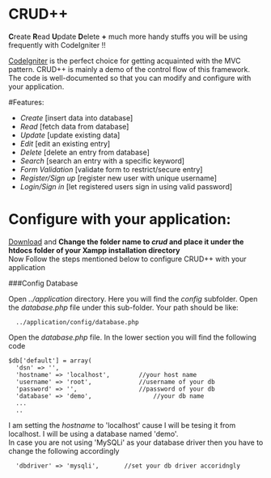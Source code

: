 # CRUD++
**C**reate **R**ead **U**pdate **D**elete **+** much more handy stuffs you will be using frequently with CodeIgniter !!

[CodeIgniter](https://www.codeigniter.com/userguide3/general/welcome.html) is the perfect choice for getting acquainted with the MVC pattern. CRUD++ is mainly a demo of the control flow of this framework. The code is well-documented so that you can modify and configure with your application.

#Features:


  - *Create* [insert data into database]
  - *Read* [fetch data from database]
  - *Update* [update existing data]
  - *Edit* [edit an existing entry]
  - *Delete* [delete an entry from database]
  - *Search* [search an entry with a specific keyword]
  - *Form Validation* [validate form to restrict/secure entry]
  - *Register/Sign up* [register new user with unique username]
  - *Login/Sign in* [let registered users sign in using valid password]

# Configure with your application:

[Download](https://github.com/abrarShariar/crud/archive/master.zip) and **Change the folder name to *crud* and place it under the htdocs folder of your Xampp installation directory**<br> 
Now Follow the steps mentioned below to configure CRUD++ with your application

###Config Database

Open *../application* directory. Here you will find the *config* subfolder. Open the *database.php* file under this sub-folder. Your path should be like:

      ../application/config/database.php

Open the *database.php* file. In the lower section you will find the following code

    $db['default'] = array(
	  'dsn'	=> '',
	  'hostname' => 'localhost',        //your host name
	  'username' => 'root',             //username of your db
	  'password' => '',                 //password of your db
	  'database' => 'demo',			        //your db name
	  ...
	  ..

I am setting the *hostname* to 'localhost' cause I will be tesing it from localhost. I will be using a database named 'demo'.<br>
In case you are not using 'MySQLi' as your database driver then you have to change the following accordingly

      'dbdriver' => 'mysqli',       //set your db driver accoridngly
